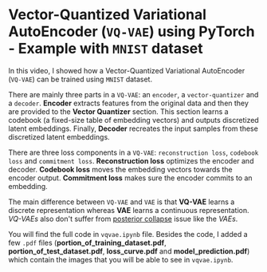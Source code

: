 # Vector-Quantized Variational AutoEncoder (`VQ-VAE`) using PyTorch - Example with `MNIST` dataset

In this video, I showed how a Vector-Quantized Variational AutoEncoder (`VQ-VAE`) can be trained using `MNIST` dataset.

There are mainly three parts in a `VQ-VAE`: an `encoder`, a `vector-quantizer` and a `decoder`. __Encoder__ extracts features from the original data and then they are provided to the __Vector Quantizer__ section. This section learns a codebook (a fixed-size table of embedding vectors) and outputs discretized latent embeddings. Finally, __Decoder__ recreates the input samples from these discretized latent embeddings.

There are three loss components in a `VQ-VAE`: `reconstruction loss`, `codebook loss` and `commitment loss`. __Reconstruction loss__ optimizes the encoder and decoder. __Codebook loss__ moves the embedding vectors towards the encoder output. __Commitment loss__ makes sure the encoder commits to an embedding.

The main difference between `VQ-VAE` and `VAE` is that __VQ-VAE__ learns a discrete representation whereas __VAE__ learns a continuous representation. _VQ-VAEs_ also don't suffer from [posterior collapse](https://datascience.stackexchange.com/questions/48962/what-is-posterior-collapse-phenomenon) issue like the _VAEs_.

You will find the full code in `vqvae.ipynb` file. Besides the code, I added a few `.pdf` files (__portion_of_training_dataset.pdf__, __portion_of_test_dataset.pdf__, __loss_curve.pdf__ and __model_prediction.pdf__) which contain the images that you will be able to see in `vqvae.ipynb`.

